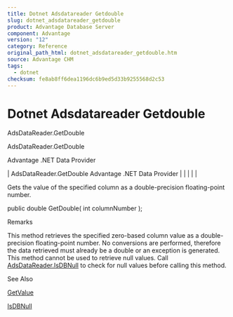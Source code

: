 ```yaml
---
title: Dotnet Adsdatareader Getdouble
slug: dotnet_adsdatareader_getdouble
product: Advantage Database Server
component: Advantage
version: "12"
category: Reference
original_path_html: dotnet_adsdatareader_getdouble.htm
source: Advantage CHM
tags:
  - dotnet
checksum: fe8ab8ff6dea1196dc6b9ed5d33b9255568d2c53
---
```


# Dotnet Adsdatareader Getdouble

AdsDataReader.GetDouble

AdsDataReader.GetDouble

Advantage .NET Data Provider

| AdsDataReader.GetDouble  Advantage .NET Data Provider |  |  |  |  |

Gets the value of the specified column as a double-precision floating-point number.

public double GetDouble( int columnNumber );

Remarks

This method retrieves the specified zero-based column value as a double-precision floating-point number. No conversions are performed, therefore the data retrieved must already be a double or an exception is generated. This method cannot be used to retrieve null values. Call [AdsDataReader.IsDBNull](dotnet_adsdatareader_isdbnull.md) to check for null values before calling this method.

See Also

[GetValue](dotnet_adsdatareader_getvalue.md)

[IsDBNull](dotnet_adsdatareader_isdbnull.md)
